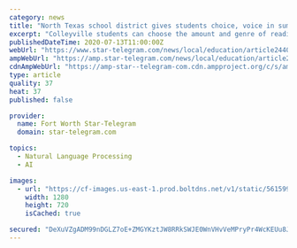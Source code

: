 ```yaml
---
category: news
title: "North Texas school district gives students choice, voice in summer reading challenge"
excerpt: "Colleyville students can choose the amount and genre of reading material, and can connect them with individual teachers."
publishedDateTime: 2020-07-13T11:00:00Z
webUrl: "https://www.star-telegram.com/news/local/education/article244070407.html"
ampWebUrl: "https://amp.star-telegram.com/news/local/education/article244070407.html"
cdnAmpWebUrl: "https://amp-star--telegram-com.cdn.ampproject.org/c/s/amp.star-telegram.com/news/local/education/article244070407.html"
type: article
quality: 37
heat: 37
published: false

provider:
  name: Fort Worth Star-Telegram
  domain: star-telegram.com

topics:
  - Natural Language Processing
  - AI

images:
  - url: "https://cf-images.us-east-1.prod.boltdns.net/v1/static/5615998025001/1c0516ad-ceb3-4ed0-bd1a-7c8dfb8852f7/3193bf9b-725a-4e62-b011-b7db9b10c72a/1280x720/match/image.jpg"
    width: 1280
    height: 720
    isCached: true

secured: "DeXuVZgADM99nDGLZ7oE+ZMGYKztJW8RRkSWJE0WnVHvVeMPryPr4WcKEUu8JMcUT3blVx/xOiVWa70YBqRIueyg1Gv6diS6CP6tEtuRlr/V/67e6cGxtLkqoqXVIMLNXMTQ8JCZgC2JvEReg4IWKOx/tOPoyLsOxHm7IsZEmGMkYqcrSe07JTWXtuAQ6d+NgYv2OZtYDe5WyKquhGiBbyxi2x6Y1ppSf3Q2srq195gRhTxg67UVrlDxfCMBfuIKkV57TiHHUBC4LSyjA0jwEwrM216hq4bHTH3/rHhAyQbdPPbP72Lsq+0w/QOWziXpcEKLOE299O9dH2MH0sZd2w==;n6WMfWDzfISXoq6eiBr3uQ=="
---
```


